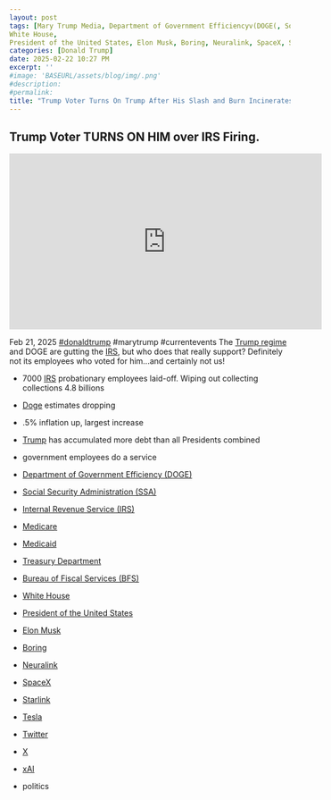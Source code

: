 ```yaml
---
layout: post
tags: [Mary Trump Media, Department of Government Efficiencyv(DOGE(, Social Security Administration (SSA), Internal Revenue Service (IRS), Medicare, Medicaid, Treasury Department, Bureau of Fiscal Services (BFS), 
White House, 
President of the United States, Elon Musk, Boring, Neuralink, SpaceX, Starlink, Tesla, Twitter, X, xAI, politics]
categories: [Donald Trump]
date: 2025-02-22 10:27 PM
excerpt: ''
#image: 'BASEURL/assets/blog/img/.png'
#description:
#permalink:
title: "Trump Voter Turns On Trump After His Slash and Burn Incinerates IRS and His Job"
---
```



## Trump Voter TURNS ON HIM over IRS Firing. 

<iframe width="560" height="315" src="https://www.youtube.com/embed/dEkOjvrpYHY?si=5vAz6sevLm9vy2h_" title="YouTube video player" frameborder="0" allow="accelerometer; autoplay; clipboard-write; encrypted-media; gyroscope; picture-in-picture; web-share" referrerpolicy="strict-origin-when-cross-origin" allowfullscreen></iframe>

Feb 21, 2025  [#donaldtrump](https://www.whitehouse.gov/) #marytrump #currentevents
The [Trump regime](https://www.whitehouse.gov/) and DOGE are gutting the [IRS](https://www.irs.gov/), but who does that really support? Definitely not its employees who voted for him...and certainly not us!
- 7000 [IRS](https://www.irs.gov/) probationary employees laid-off. Wiping out collecting collections 4.8 billions 
- [Doge](https://doge.gov/) estimates dropping 
- .5% inflation up, largest increase 
- [Trump](https://www.whitehouse.gov/) has accumulated more debt than all Presidents combined 
- government employees do a service 

- [Department of Government Efficiency (DOGE)](https://doge.gov/)
- [Social Security Administration (SSA)](https://www.ssa.gov/)
- [Internal Revenue Service (IRS)](https://www.irs.gov/)
- [Medicare](https://www.medicare.gov/)
- [Medicaid](https://www.medicaid.gov/)
- [Treasury Department](https://home.treasury.gov/)
- [Bureau of Fiscal Services (BFS)](https://www.fiscal.treasury.gov/)
- [White House](https://www.whitehouse.gov/)
- [President of the United States](https://www.whitehouse.gov/)
- [Elon Musk](https://x.com/elonmusk/)
- [Boring](https://www.boringcompany.com/)
- [Neuralink](https://neuralink.com/)
- [SpaceX](https://www.spacex.com/)
- [Starlink](https://www.starlink.com/)
- [Tesla](https://www.tesla.com/)
- [Twitter](https://twitter.com/)
- [ X ](https://x.com/)
- [xAI](https://x.ai/)
- politics


